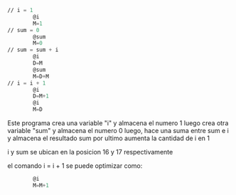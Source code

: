 ```asm
// i = 1
        @i
        M=1
// sum = 0
        @sum
        M=0
// sum = sum + i
        @i
        D=M
        @sum
        M=D+M
// i = i + 1
        @i
        D=M+1
        @i
        M=D
```
Este programa crea una variable "i" y almacena el numero 1
luego crea otra variable "sum" y almacena el numero 0
luego, hace una suma entre sum e i y almacena el resultado sum
por ultimo aumenta la cantidad de i en 1

i y sum se ubican en la posicion 16 y 17 respectivamente

el comando i = i + 1 se puede optimizar como:
```asm
        @i
        M=M+1
```